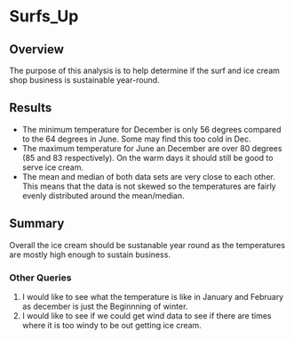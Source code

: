 # Surfs_Up

## Overview
The purpose of this analysis is to help determine if the surf and ice cream shop business is sustainable year-round.

## Results
* The minimum temperature for December is only 56 degrees compared to the 64 degrees in June. Some may find this too cold in Dec.
* The maximum temperature for June an December are over 80 degrees (85 and 83 respectively). On the warm days it should still be good to serve ice cream.
* The mean and median of both data sets are very close to each other. This means that the data is not skewed so the temperatures are fairly evenly distributed around the mean/median.

## Summary
Overall the ice cream should be sustanable year round as the temperatures are mostly high enough to sustain business.

### Other Queries
1. I would like to see what the temperature is like in January and February as december is just the Beginnning of winter.
2. I would like to see if we could get wind data to see if there are times where it is too windy to be out getting ice cream.

